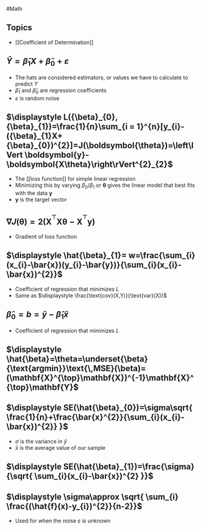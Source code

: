 #Math 
## Topics
* [[Coefficient of Determination]]
## $\displaystyle \hat{Y}=\hat{\beta}_{1}X+\hat{\beta}_{0}+\varepsilon$
* The hats are considered estimators, or values we have to calculate to predict $\displaystyle Y$
* $\displaystyle \hat{\beta}_{1}$ and $\displaystyle \hat{\beta}_{0}$ are regression coefficients
* $\displaystyle \varepsilon$ is random noise
## $\displaystyle L({\beta}_{0},{\beta}_{1})=\frac{1}{n}\sum_{i = 1}^{n}[y_{i}-({\beta}_{1}X+{\beta}_{0})^{2}]=J(\boldsymbol{\theta})=\left\lVert \boldsymbol{y}-\boldsymbol{X\theta}\right\rVert^{2}_{2}$
* The [[loss function]] for simple linear regression
* Minimizing this by varying $\displaystyle {\beta}_{0}$/$\displaystyle {\beta}_{1}$ or $\displaystyle \boldsymbol{\theta}$ gives the linear model that best fits with the data $\displaystyle \boldsymbol{y}$
* $\displaystyle \boldsymbol{y}$ is the target vector
## $\displaystyle \nabla J(\boldsymbol{\theta})=2(\mathbf{X^{^{\top}}X}\boldsymbol{\theta}-\mathbf{X^{^{\top}}y})$
* Gradient of loss function
## $\displaystyle \hat{\beta}_{1}= w=\frac{\sum_{i}(x_{i}-\bar{x})(y_{i}-\bar{y})}{\sum_{i}(x_{i}-\bar{x})^{2}}$
* Coefficient of regression that minimizes $\displaystyle L$
* Same as $\displaystyle \frac{\text{cov}(X,Y)}{\text{var}(X)}$
## $\displaystyle \hat{\beta}_{0}=b=\bar{y}-\hat{\beta}_{1}\bar{x}$
* Coefficient of regression that minimizes $\displaystyle L$
## $\displaystyle \hat{\beta}=\theta=\underset{\beta}{\text{argmin}}\text{\,MSE}(\beta)=(\mathbf{X}^{\top}\mathbf{X})^{-1}\mathbf{X}^{\top}\mathbf{Y}$
## $\displaystyle SE(\hat{\beta}_{0})=\sigma\sqrt{ \frac{1}{n}+\frac{\bar{x}^{2}}{\sum_{i}(x_{i}-\bar{x})^{2}} }$
* $\displaystyle \sigma$ is the variance in $\displaystyle \hat{y}$
* $\displaystyle \bar{x}$ is the average value of our sample
## $\displaystyle SE(\hat{\beta}_{1})=\frac{\sigma}{\sqrt{ \sum_{i}(x_{i}-\bar{x})^{2} }}$
## $\displaystyle \sigma\approx \sqrt{ \sum_{i} \frac{(\hat{f}(x)-y_{i})^{2}}{n-2}}$
* Used for when the noise $\displaystyle \varepsilon$ is unknown